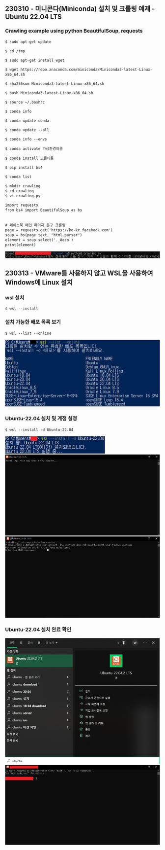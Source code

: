 ## 230310 - 미니콘다(Miniconda) 설치 및 크롤링 예제 - Ubuntu 22.04 LTS


### Crawling example using python BeautifulSoup, requests

```
$ sudo apt-get update
```

```
$ cd /tmp
```

```
$ sudo apt-get install wget
```

```
$ wget https://repo.anaconda.com/miniconda/Miniconda3-latest-Linux-x86_64.sh
```

```
$ sha256sum Miniconda3-latest-Linux-x86_64.sh
```

```
$ bash Miniconda3-latest-Linux-x86_64.sh
```

```
$ source ~/.bashrc
```

```
$ conda info
```

```
$ conda update conda
```

```
$ conda update --all
```

```
$ conda info --envs
```

```
$ conda activate 가상환경이름
```

```
$ conda install 모듈이름
```

```
$ pip install bs4
```

```
$ conda list
```

```
$ mkdir crawling
$ cd crawling
$ vi crawling.py
```
```python3
import requests
from bs4 import BeautifulSoup as bs


# 페이스북 메인 페이지 문구 크롤링
page = requests.get('https://ko-kr.facebook.com')
soup = bs(page.text, "html.parser")
element = soup.select('._8eso')
print(element)
```
![결과](img/result.png)




## 230313 - VMware를 사용하지 않고 WSL을 사용하여 Windows에 Linux 설치

### wsl 설치
```
$ wsl --install
```


### 설치 가능한 배포 목록 보기
```
$ wsl --list --online
```
![wsl 리스트](img/wsl_list.png)


### Ubuntu-22.04 설치 및 계정 설정
```
$ wsl --install -d Ubuntu-22.04
```
![설치_파워쉘](img/wsl_install_ubuntu_2204.png)
![설치](img/installing.png)
![계정 설정](img/setting.png)

### Ubuntu-22.04 설치 완료 확인
![설치 완료1](img/complete.png)
![설치 완료2](img/complete2.png)



